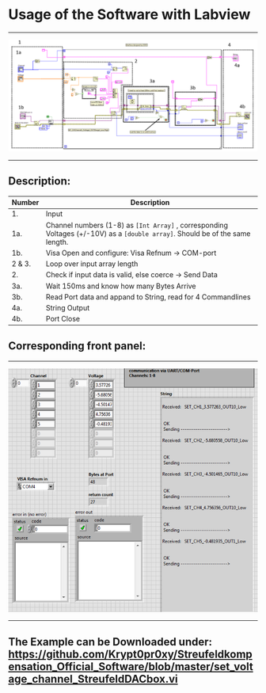 # Usage of the Software with Labview
***
![Image][1]
***
## Description:
Number | Description 
--- | ---
 1\. | Input 
 1a\. | Channel numbers (1-8) as `[Int Array]` , corresponding Voltages (+/-10V) as a `[double array]`. Should be of the same length.
 1b\. | Visa Open and configure: Visa Refnum -> COM-port 
 2 & 3\. | Loop over input array length
 2\. | Check if input data is valid, else coerce -> Send Data
 3a\. | Wait 150ms and know how many Bytes Arrive
 3b\. | Read Port data and appand to String, read for 4 Commandlines
 4a\. | String Output
 4b\. | Port Close
 
## Corresponding front panel:
***
![Image][2]
***

## The Example can be Downloaded under: https://github.com/Krypt0pr0xy/Streufeldkompensation_Official_Software/blob/master/set_voltage_channel_StreufeldDACbox.vi



[1]:https://github.com/Krypt0pr0xy/Streufeldkompensation_Official_Software/blob/master/mainIODO_screen_shot.PNG
[2]:https://github.com/Krypt0pr0xy/Streufeldkompensation_Official_Software/blob/master/mainIODO_screenshot_frontpanel.PNG
